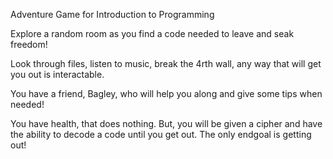 Adventure Game for Introduction to Programming

Explore a random room as you find a code needed to leave and seak freedom!

Look through files, listen to music, break the 4rth wall, any way that will get you out is interactable.

You have a friend, Bagley, who will help you along and give some tips when needed!

You have health, that does nothing. But, you will be given a cipher and have the ability to decode a code until you get out. The only endgoal is getting out!